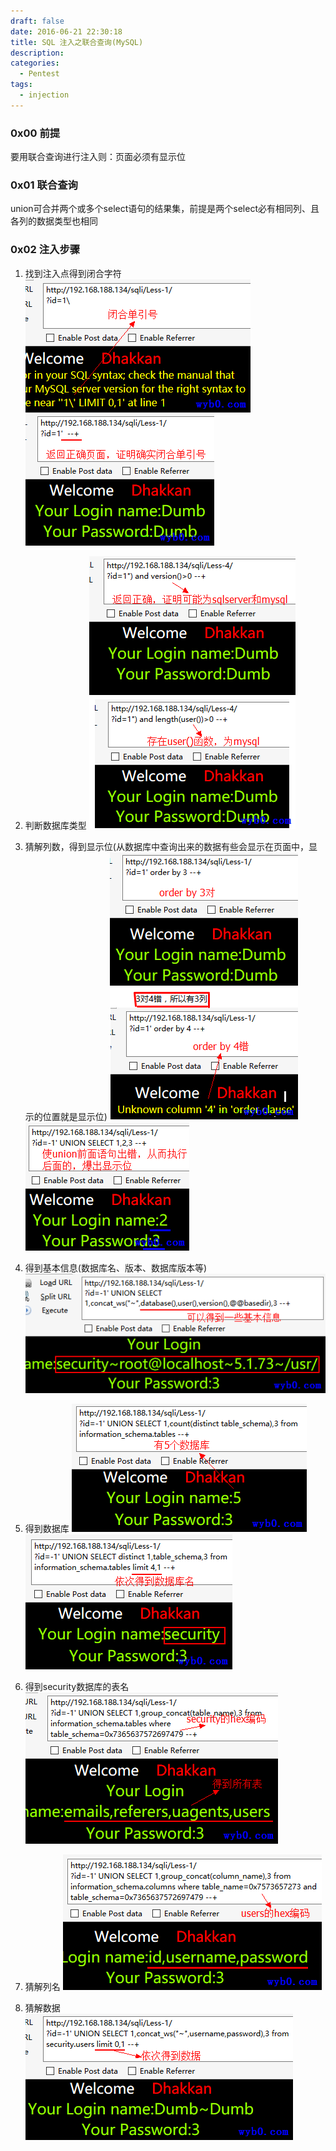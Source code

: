 ```yaml
---
draft: false
date: 2016-06-21 22:30:18
title: SQL 注入之联合查询(MySQL)
description: 
categories:
  - Pentest
tags:
  - injection
---
```


### 0x00 前提
要用联合查询进行注入则：页面必须有显示位

### 0x01 联合查询
union可合并两个或多个select语句的结果集，前提是两个select必有相同列、且各列的数据类型也相同

### 0x02 注入步骤
1. 找到注入点得到闭合字符
![找到注入点得到闭合字符](/img/post/sqli1_get_closed_character.png)
![确认闭合字符](/img/post/sqli1_check_closed_character.png)

2. 判断数据库类型
![判断数据库类型](/img/post/sqli1_get_type_of_db.png)

3. 猜解列数，得到显示位(从数据库中查询出来的数据有些会显示在页面中，显示的位置就是显示位)
![猜解列数](/img/post/sqli1_order_by.png)
![得到显示位](/img/post/sqli1_get_display_point.png)

4. 得到基本信息(数据库名、版本、数据库版本等)
![得到基础信息](/img/post/sqli1_get_base_msg.png)

5. 得到数据库
![得到数据库个数](/img/post/sqli1_get_db_num.png)
![得到数据库名](/img/post/sqli1_get_db_name.png)

6. 得到security数据库的表名
![得到security数据库的表名](/img/post/sqli1_get_table_name.png)

7. 猜解列名
![得到表列名](/img/post/sqli1_get_column_name.png)

8. 猜解数据
![同时得到用户名和密码](/img/post/sqli1_get_column_value.png)
